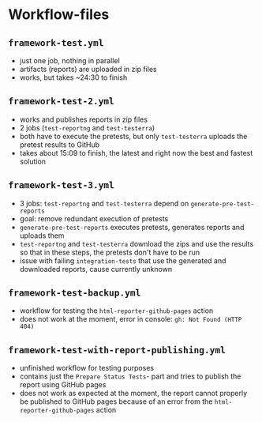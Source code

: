 # Workflow-files

## `framework-test.yml`

* just one job, nothing in parallel
* artifacts (reports) are uploaded in zip files
* works, but takes ~24:30 to finish

## `framework-test-2.yml`

* works and publishes reports in zip files
* 2 jobs (`test-reportng` and `test-testerra`)
* both have to execute the pretests, but only `test-testerra` uploads the pretest results to GitHub
* takes about 15:09 to finish, the latest and right now the best and fastest solution

## `framework-test-3.yml`

* 3 jobs: `test-reportng` and `test-testerra` depend on `generate-pre-test-reports`
* goal: remove redundant execution of pretests
* `generate-pre-test-reports` executes pretests, generates reports and uploads them
* `test-reportng` and `test-testerra` download the zips and use the results so that in these steps, the pretests don't
  have to be run
* issue with failing `integration-tests` that use the generated and downloaded reports, cause currently unknown

## `framework-test-backup.yml`
* workflow for testing the `html-reporter-github-pages` action
* does not work at the moment, error in console: `gh: Not Found (HTTP 404)`

## `framework-test-with-report-publishing.yml`

* unfinished workflow for testing purposes
* contains just the `Prepare Status Tests`- part and tries to publish the report using GitHub pages
* does not work as expected at the moment, the report cannot properly be published to GitHub pages because of an error from the `html-reporter-github-pages` action
